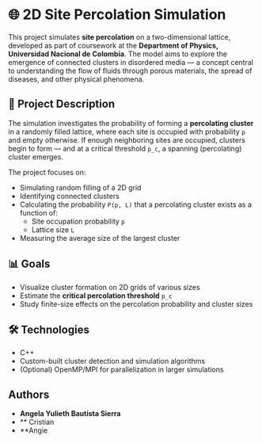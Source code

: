 # 🌐 2D Site Percolation Simulation

This project simulates **site percolation** on a two-dimensional lattice, developed as part of coursework at the **Department of Physics, Universidad Nacional de Colombia**. The model aims to explore the emergence of connected clusters in disordered media — a concept central to understanding the flow of fluids through porous materials, the spread of diseases, and other physical phenomena.

## 🧪 Project Description

The simulation investigates the probability of forming a **percolating cluster** in a randomly filled lattice, where each site is occupied with probability `p` and empty otherwise. If enough neighboring sites are occupied, clusters begin to form — and at a critical threshold `p_c`, a spanning (percolating) cluster emerges.

The project focuses on:

- Simulating random filling of a 2D grid
- Identifying connected clusters
- Calculating the probability `P(p, L)` that a percolating cluster exists as a function of:
  - Site occupation probability `p`
  - Lattice size `L`
- Measuring the average size of the largest cluster

## 📊 Goals

- Visualize cluster formation on 2D grids of various sizes
- Estimate the **critical percolation threshold** `p_c`
- Study finite-size effects on the percolation probability and cluster sizes

## 🛠 Technologies

- C++
- Custom-built cluster detection and simulation algorithms
- (Optional) OpenMP/MPI for parallelization in larger simulations

## Authors

- **Angela Yulieth Bautista Sierra**
- ** Cristian
- **Angie 


